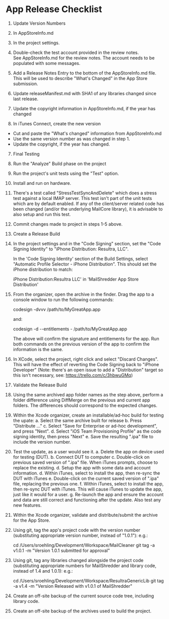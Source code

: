 # App Release Checklist

1. Update Version Numbers
  1. In AppStoreInfo.md
  3. In the project settings.

2. Double-check the test account provided in the review notes.  
See AppStoreInfo.md for the review notes. The account needs to
be populated with some messages.

3. Add a Release Notes Entry to the bottom of the AppStoreInfo.md file. This will be used to describe "What's Changed" in the App Store submission.

4. Update releaseManifest.md with SHA1 of any libraries changed since last release.

5. Update the copyright information in AppStoreInfo.md, if the year has changed
  
6. In iTunes Connect, create the new version
  * Cut and paste the "What's changed" information from AppStoreInfo.md
  * Use the same version number as was changed in step 1.
  * Update the copyright, if the year has changed.

7. Final Testing
  1. Run the "Analyze" Build phase on the project
  2. Run the project's unit tests using the "Test" option.
  3. Install and run on hardware.
  4. There's a test called "StressTestSyncAndDelete" which does a stress
     test against a local IMAP server. This test isn't part of the 
     unit tests which are by default enabled. If any of the 
     client/server related code has been changed (and/or the 
     underlying MailCore library), it is advisable to also setup
     and run this test. 
  
6. Commit changes made to project in steps 1-5 above.

5. Create a Release Build

  1. In the project settings and in the "Code Signing" section, set the "Code Signing Identity" to "iPhone Distribution: Resultra, LLC".

     In the 'Code Signing Identity' section of the Build Settings,
     select "Automatic Profile Selector - iPhone Distribution".
     This should set the iPhone distribution to match:
     
        iPhone Distribution:Resultra LLC' in 'MailShredder App Store Distribution'

  2. From the organizer, open the archive in the finder. Drag the 
     app to a console window to run the following commands:
     
     codesign -dvvv /path/to/MyGreatApp.app
     
     and:
     
     codesign -d --entitlements - /path/to/MyGreatApp.app
     
     The above will confirm the signature and entitlements for the
     app. Run both commands on the previous version of the app
     to confirm the information is the same.

  3. In XCode, select the project, right click and select "Discard Changes". This will have the effect of reverting the Code Signing back to "iPhone Developer" (Note: there's an open issue to add a "Distribution" target so this isn't necessary, see: https://trello.com/c/3hbwuGMq)


6. Validate the Release Build

  1. Using the same archived app folder names as the step above,
     perform a folder difference using DiffMerge on the previous
     and current app folders. The differences should correspond to
     the expected changes.

  2. Within the Xcode organizer, create an installable/ad-hoc build for testing the upate:
     a. Select the same archive built for release
     b. Press "Distribute ..."
     c. Select "Save for Enterprise or ad-hoc development", and press "Next".
     d. Select "iOS Team Provisioning Profile" as the code signing identity, then press "Next"
     e. Save the resulting ".ipa" file to include the version number.
     
  3. Test the update, as a user would see it.
     a. Delete the app on device used for testing (DUT).
     b. Connect DUT to computer
     c. Double-click on previous saved version of ".ipa" file. When iTunes prompts,
        choose to replace the existing.
     d. Setup the app with some data and account information.
     d. Within iTunes, select to install the app, then re-sync the DUT with iTunes
     e. Double-click on the current saved version of ".ipa" file, replacing
        the previous one.
     f. Within iTunes, select to install the app, then re-sync DUT with iTunes.
        This will cause iTunes to update the app, just like it would for a user.
     g. Re-launch the app and ensure the account and data are still correct and 
        functioning after the update. Also test any new features.

7. Within the Xcode organizer, validate and distribute/submit the archive for the App Store.
  

8. Using git, tag the app's project code with the version number
   (substituting appropriate version number, instead of "1.0.1"): e.g.:

    cd /Users/sroehling/Development/Workspace/MailCleaner
	git tag -a v1.0.1 -m "Version 1.0.1 submitted for approval"
	
9. Using git, tag any libraries changed alongside the project code 
   (substituting appropriate numbers for MailShredder and library code, instead of 1.4 and 1.0.1): e.g.:

    cd /Users/sroehling/Development/Workspace/ResultraGenericLib
	git tag -a v1.4 -m "Version Released with v1.0.1 of MailShredder"
	
10. Create an off-site backup of the current source code tree, including library code.

11. Create an off-site backup of the archives used to build the project.
